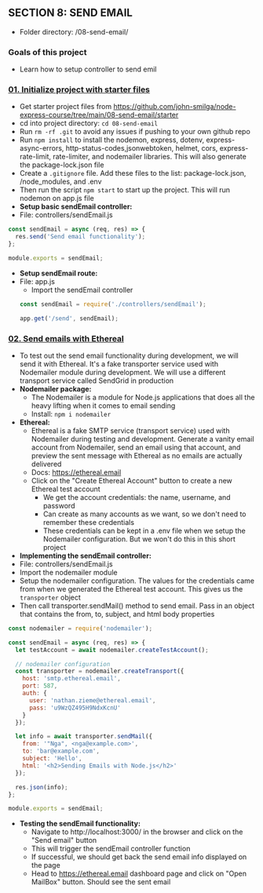 ## SECTION 8: SEND EMAIL
- Folder directory: /08-send-email/

### Goals of this project
- Learn how to setup controller to send emil

### [01. Initialize project with starter files]()
- Get starter project files from https://github.com/john-smilga/node-express-course/tree/main/08-send-email/starter
- cd into project directory: `cd 08-send-email`
- Run `rm -rf .git` to avoid any issues if pushing to your own github repo
- Run `npm install` to install the nodemon, express, dotenv, express-async-errors, http-status-codes,jsonwebtoken, helmet, cors, express-rate-limit, rate-limiter, and nodemailer libraries. This will also generate the package-lock.json file
- Create a `.gitignore` file. Add these files to the list: package-lock.json, /node_modules, and .env
- Then run the script `npm start` to start up the project. This will run nodemon on app.js file
- **Setup basic sendEmail controller:**
-  File: controllers/sendEmail.js
  ```js
  const sendEmail = async (req, res) => {
    res.send('Send email functionality');
  };

  module.exports = sendEmail;
  ```
- **Setup sendEmail route:**
- File: app.js
  - Import the sendEmail controller
  ```js
  const sendEmail = require('./controllers/sendEmail');

  app.get('/send', sendEmail);
  ```

### [02. Send emails with Ethereal]()
- To test out the send email functionality during development, we will send it with Ethereal. It's a fake transporter service used with Nodemailer module during development. We will use a different transport service called SendGrid in production
- **Nodemailer package:**
  - The Nodemailer is a module for Node.js applications that does all the heavy lifting when it comes to email sending
  - Install: `npm i nodemailer`
- **Ethereal:**
  - Ethereal is a fake SMTP service (transport service) used with Nodemailer during testing and development. Generate a vanity email account from Nodemailer, send an email using that account, and preview the sent message with Ethereal as no emails are actually delivered
  - Docs: https://ethereal.email
  - Click on the "Create Ethereal Account" button to create a new Ethereal test account
    - We get the account credentials: the name, username, and password
    - Can create as many accounts as we want, so we don't need to remember these credentials
    - These credentials can be kept in a .env file when we setup the Nodemailer configuration. But we won't do this in this short project
- **Implementing the sendEmail controller:**
-  File: controllers/sendEmail.js
  - Import the nodemailer module
  - Setup the nodemailer configuration. The values for the credentials came from when we generated the Ethereal test account. This gives us the `transporter` object
  - Then call transporter.sendMail() method to send email. Pass in an object that contains the from, to, subject, and html body properties
  ```js
  const nodemailer = require('nodemailer');

  const sendEmail = async (req, res) => {
    let testAccount = await nodemailer.createTestAccount();

    // nodemailer configuration
    const transporter = nodemailer.createTransport({
      host: 'smtp.ethereal.email',
      port: 587,
      auth: {
        user: 'nathan.zieme@ethereal.email',
        pass: 'u9WzQZ495H9NdxKcnU'
      }
    });

    let info = await transporter.sendMail({
      from: '"Nga", <nga@example.com>',
      to: 'bar@example.com',
      subject: 'Hello',
      html: '<h2>Sending Emails with Node.js</h2>'
    });

    res.json(info);
  };

  module.exports = sendEmail;
  ```
- **Testing the sendEmail functionality:**
  - Navigate to http://localhost:3000/ in the browser and click on the "Send email" button
  - This will trigger the sendEmail controller function
  - If successful, we should get back the send email info displayed on the page
  - Head to https://ethereal.email dashboard page and click on "Open MailBox" button. Should see the sent email
